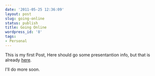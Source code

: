 ```yaml
---
date: '2011-05-25 12:36:09'
layout: post
slug: going-online
status: publish
title: Going Online
wordpress_id: '8'
tags:
- Personal
---
```


This is my first Post, Here should go some presentantion info, but that is already [here](http://erick2red.wordpress.com/about-me/).

I'll do more soon.
